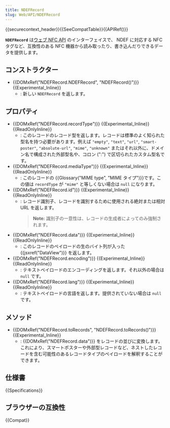 ```yaml
---
title: NDEFRecord
slug: Web/API/NDEFRecord
---
```


{{securecontext_header}}{{SeeCompatTable}}{{APIRef()}}

**`NDEFRecord`** は[ウェブ NFC API](/ja/docs/Web/API/Web_NFC_API) のインターフェイスで、 NDEF に対応する NFC タグなど、互換性のある NFC 機器から読み取ったり、書き込んだりできるデータを提供します。

## コンストラクター

- {{DOMxRef("NDEFRecord.NDEFRecord", "NDEFRecord()")}} {{Experimental_Inline}}
  - : 新しい `NDEFRecord` を返します。

## プロパティ

- {{DOMxRef("NDEFRecord.recordType")}} {{Experimental_Inline}} {{ReadOnlyInline}}
  - : このレコードのレコード型を返します。レコードは標準のよく知られた型名を持つ必要があります。例えば `"empty"`, `"text"`, `"url"`, `"smart-poster"`, `"absolute-url"`, `"mime"`, `"unknown"` またはそれ以外に、ドメイン名で構成された外部型名や、コロン (":") で区切られたカスタム型名です。
- {{DOMxRef("NDEFRecord.mediaType")}} {{Experimental_Inline}} {{ReadOnlyInline}}
  - : このレコードの {{Glossary("MIME type", "MIME タイプ")}}です。この値は `recordType` が `"mime"` と等しくない場合は `null` になります。
- {{DOMxRef("NDEFRecord.id")}} {{Experimental_Inline}} {{ReadOnlyInline}}
  - : レコード識別子、レコードを識別するために使用される絶対または相対 URL を返します。
    > **Note:** 識別子の一意性は、レコードの生成者によってのみ強制されます。
- {{DOMxRef("NDEFRecord.data")}} {{Experimental_Inline}} {{ReadOnlyInline}}
  - : このレコードのペイロードの生のバイト列が入った {{jsxref("DataView")}} を返します。
- {{DOMxRef("NDEFRecord.encoding")}} {{Experimental_Inline}} {{ReadOnlyInline}}
  - : テキストペイロードのエンコーディングを返します。それ以外の場合は `null` です。
- {{DOMxRef("NDEFRecord.lang")}} {{Experimental_Inline}} {{ReadOnlyInline}}
  - : テキストペイロードの言語を返します。提供されていない場合は `null` です。

## メソッド

- {{DOMxRef("NDEFRecord.toRecords", "NDEFRecord.toRecords()")}} {{Experimental_Inline}}
  - : {{DOMxRef("NDEFRecord.data")}} をレコードの並びに変換します。これにより、スマートポスターや外部型レコードなど、ネストしたレコードを含む可能性のあるレコードタイプのペイロードを解釈することができます。

## 仕様書

{{Specifications}}

## ブラウザーの互換性

{{Compat}}
